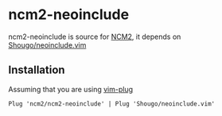 # ncm2-neoinclude

ncm2-neoinclude is source for [NCM2](https://github.com/ncm2/ncm2), it depends on [Shougo/neoinclude.vim](https://github.com/shougo/neoinclude.vim)

## Installation

Assuming that you are using [vim-plug](https://github.com/junegunn/vim-plug)

```vim
Plug 'ncm2/ncm2-neoinclude' | Plug 'Shougo/neoinclude.vim'
```
